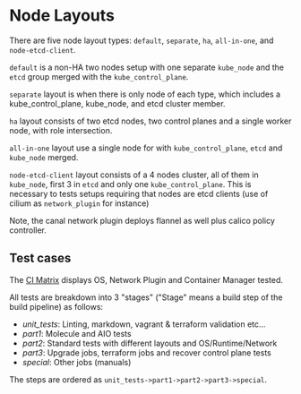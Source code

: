 # Node Layouts

There are five node layout types: `default`, `separate`, `ha`, `all-in-one`, and `node-etcd-client`.

`default` is a non-HA two nodes setup with one separate `kube_node`
and the `etcd` group merged with the `kube_control_plane`.

`separate` layout is when there is only node of each type, which includes
 a kube_control_plane, kube_node, and etcd cluster member.

`ha` layout consists of two etcd nodes, two control planes and a single worker node,
with role intersection.

`all-in-one` layout use a single node for with `kube_control_plane`, `etcd` and `kube_node` merged.

`node-etcd-client` layout consists of a 4 nodes cluster, all of them in `kube_node`, first 3 in `etcd` and only one `kube_control_plane`.
This is necessary to tests setups requiring that nodes are etcd clients (use of cilium as `network_plugin` for instance)

Note, the canal network plugin deploys flannel as well plus calico policy controller.

## Test cases

The [CI Matrix](/docs/developers/ci.md) displays OS, Network Plugin and Container Manager tested.

All tests are breakdown into 3 "stages" ("Stage" means a build step of the build pipeline) as follows:

- _unit_tests_: Linting, markdown, vagrant & terraform validation etc...
- _part1_: Molecule and AIO tests
- _part2_: Standard tests with different layouts and OS/Runtime/Network
- _part3_: Upgrade jobs, terraform jobs and recover control plane tests
- _special_: Other jobs (manuals)

The steps are ordered as `unit_tests->part1->part2->part3->special`.
